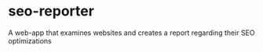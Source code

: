 # seo-reporter
A web-app that examines websites and creates a report regarding their SEO optimizations

